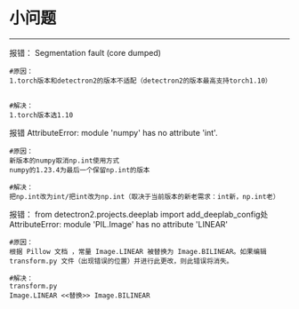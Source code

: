 # 小问题

---

报错：
Segmentation fault (core dumped)

```shell
#原因：
1.torch版本和detectron2的版本不适配（detectron2的版本最高支持torch1.10）


#解决：
1.torch版本选1.10

```



报错
AttributeError: module 'numpy' has no attribute 'int'.

```shell
#原因：
新版本的numpy取消np.int使用方式
numpy的1.23.4为最后一个保留np.int的版本

#解决：
把np.int改为int/把int改为np.int（取决于当前版本的新老需求：int新，np.int老）
```



报错：
from detectron2.projects.deeplab import add_deeplab_config处
AttributeError: module 'PIL.Image' has no attribute 'LINEAR'

```shell
#原因：
根据 Pillow 文档 ，常量 Image.LINEAR 被替换为 Image.BILINEAR。如果编辑 transform.py 文件（出现错误的位置）并进行此更改，则此错误将消失。

#解决：
transform.py
Image.LINEAR <<替换>> Image.BILINEAR
```



